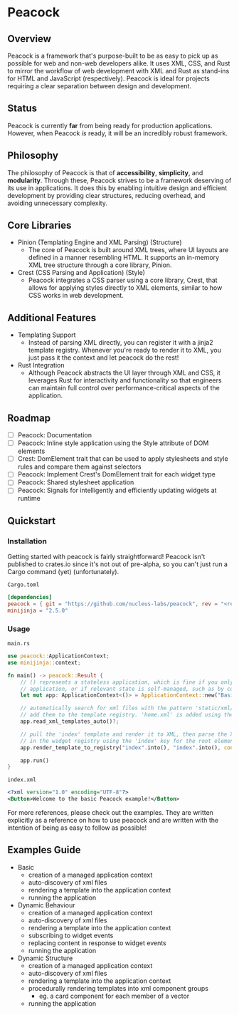 
# Peacock
<!-- TODO: Add a banner image, icons for build results, status on crates.io, etc -->

## Overview

Peacock is a framework that's purpose-built to be as easy to pick up as possible for web and non-web
developers alike. It uses XML, CSS, and Rust to mirror the workflow of web development with XML and Rust
as stand-ins for HTML and JavaScript (respectively). Peacock is ideal for projects requiring a clear
separation between design and development.

## Status

Peacock is currently **far** from being ready for production applications. However, when Peacock *is* ready,
it will be an incredibly robust framework.

## Philosophy

The philosophy of Peacock is that of __accessibility__, __simplicity__, and __modularity__. Through
these, Peacock strives to be a framework deserving of its use in applications. It does this by enabling
intuitive design and efficient development by providing clear structures, reducing overhead, and
avoiding unnecessary complexity.

## Core Libraries

- Pinion (Templating Engine and XML Parsing) (Structure)
    - The core of Peacock is built around XML trees, where UI layouts are defined in a manner resembling
      HTML. It supports an in-memory XML tree structure through a core library, Pinion.
- Crest (CSS Parsing and Application) (Style)
    - Peacock integrates a CSS parser using a core library, Crest, that allows for applying styles
      directly to XML elements, similar to how CSS works in web development.

## Additional Features

- Templating Support
    - Instead of parsing XML directly, you can register it with a jinja2 template registry. Whenever
      you're ready to render it to XML, you just pass it the context and let peacock do the rest!
- Rust Integration
    - Although Peacock abstracts the UI layer through XML and CSS, it leverages Rust for interactivity
      and functionality so that engineers can maintain full control over performance-critical
      aspects of the application.

## Roadmap

- [ ] Peacock:  Documentation
- [ ] Peacock:  Inline style application using the Style attribute of DOM elements
- [ ] Crest:    DomElement trait that can be used to apply stylesheets and style rules and compare them
                against selectors
- [ ] Peacock:  Implement Crest's DomElement trait for each widget type
- [ ] Peacock:  Shared stylesheet application
- [ ] Peacock:  Signals for intelligently and efficiently updating widgets at runtime

## Quickstart

### Installation

Getting started with peacock is fairly straightforward! Peacock isn't published to crates.io since it's
not out of pre-alpha, so you can't just run a Cargo command (yet) (unfortunately).

`Cargo.toml`
```toml
[dependencies]
peacock = { git = "https://github.com/nucleus-labs/peacock", rev = "<rev>" }
minijinja = "2.5.0"
```

### Usage

`main.rs`
```rust
use peacock::ApplicationContext;
use minijinja::context;

fn main() -> peacock::Result {
    // () represents a stateless application, which is fine if you only have a static
    // application, or if relevant state is self-managed, such as by custom widgets.
    let mut app: ApplicationContext<()> = ApplicationContext::new("Basic Peacock App");

    // automatically search for xml files with the pattern 'static/xml/**/*.xml', then
    // add them to the template registry. 'home.xml' is added using the index 'home'
    app.read_xml_templates_auto()?;

    // pull the 'index' template and render it to XML, then parse the XML into widgets
    // in the widget registry using the 'index' key for the root element.
    app.render_template_to_registry("index".into(), "index".into(), context!{})?;

    app.run()
}
```

`index.xml`
```xml
<?xml version="1.0" encoding="UTF-8"?>
<Button>Welcome to the basic Peacock example!</Button>
```

For more references, please check out the examples. They are written explicitly as a reference on
how to use peacock and are written with the intention of being as easy to follow as possible!

## Examples Guide

- Basic
  - creation of a managed application context
  - auto-discovery of xml files
  <!-- todo: auto-discovery of css files -->
  - rendering a template into the application context
  - running the application
- Dynamic Behaviour
  - creation of a managed application context
  - auto-discovery of xml files
  <!-- todo: auto-discovery of css files -->
  - rendering a template into the application context
  - subscribing to widget events
  - replacing content in response to widget events
  - running the application
- Dynamic Structure
  - creation of a managed application context
  - auto-discovery of xml files
  <!-- todo: auto-discovery of css files -->
  - rendering a template into the application context
  - procedurally rendering templates into xml component groups
    - eg. a card component for each member of a vector
  - running the application
